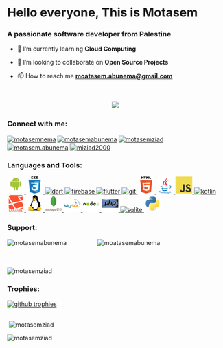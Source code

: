 <h1>Hello everyone, This is Motasem</h1>
<h3>A passionate software developer from Palestine</h3>


- 🌱 I’m currently learning **Cloud Computing**

- 👯 I’m looking to collaborate on **Open Source Projects**

- 📫 How to reach me **moatasem.abunema@gmail.com**
<br>
<p align="center"> 
  <img src="https://visitor-badge.glitch.me/badge?page_id=motasemziad&left_color=green&right_color=red"/>
</p>
<h3 align="left">Connect with me:</h3>
<p align="left">
<a href="https://twitter.com/motasemnema" target="blank"><img align="center" src="https://raw.githubusercontent.com/rahuldkjain/github-profile-readme-generator/master/src/images/icons/Social/twitter.svg" alt="motasemnema" height="30" width="40" /></a>
<a href="https://linkedin.com/in/motasemabunema" target="blank"><img align="center" src="https://raw.githubusercontent.com/rahuldkjain/github-profile-readme-generator/master/src/images/icons/Social/linked-in-alt.svg" alt="motasemabunema" height="30" width="40" /></a>
<a href="https://codesandbox.com/motasemziad" target="blank"><img align="center" src="https://raw.githubusercontent.com/rahuldkjain/github-profile-readme-generator/master/src/images/icons/Social/codesandbox.svg" alt="motasemziad" height="30" width="40" /></a>
<a href="https://fb.com/motasem.abunema" target="blank"><img align="center" src="https://raw.githubusercontent.com/rahuldkjain/github-profile-readme-generator/master/src/images/icons/Social/facebook.svg" alt="motasem.abunema" height="30" width="40" /></a>
<a href="https://www.hackerrank.com/miziad2000" target="blank"><img align="center" src="https://raw.githubusercontent.com/rahuldkjain/github-profile-readme-generator/master/src/images/icons/Social/hackerrank.svg" alt="miziad2000" height="30" width="40" /></a>
</p>

<h3 align="left">Languages and Tools:</h3>
<p align="left"> <a href="https://developer.android.com" target="_blank" rel="noreferrer"> <img src="https://raw.githubusercontent.com/devicons/devicon/master/icons/android/android-original-wordmark.svg" alt="android" width="40" height="40"/> </a> <a href="https://www.w3schools.com/css/" target="_blank" rel="noreferrer"> <img src="https://raw.githubusercontent.com/devicons/devicon/master/icons/css3/css3-original-wordmark.svg" alt="css3" width="40" height="40"/> </a> <a href="https://dart.dev" target="_blank" rel="noreferrer"> <img src="https://www.vectorlogo.zone/logos/dartlang/dartlang-icon.svg" alt="dart" width="40" height="40"/> </a> <a href="https://firebase.google.com/" target="_blank" rel="noreferrer"> <img src="https://www.vectorlogo.zone/logos/firebase/firebase-icon.svg" alt="firebase" width="40" height="40"/> </a> <a href="https://flutter.dev" target="_blank" rel="noreferrer"> <img src="https://www.vectorlogo.zone/logos/flutterio/flutterio-icon.svg" alt="flutter" width="40" height="40"/> </a> <a href="https://git-scm.com/" target="_blank" rel="noreferrer"> <img src="https://www.vectorlogo.zone/logos/git-scm/git-scm-icon.svg" alt="git" width="40" height="40"/> </a> <a href="https://www.w3.org/html/" target="_blank" rel="noreferrer"> <img src="https://raw.githubusercontent.com/devicons/devicon/master/icons/html5/html5-original-wordmark.svg" alt="html5" width="40" height="40"/> </a> <a href="https://www.java.com" target="_blank" rel="noreferrer"> <img src="https://raw.githubusercontent.com/devicons/devicon/master/icons/java/java-original.svg" alt="java" width="40" height="40"/> </a> <a href="https://developer.mozilla.org/en-US/docs/Web/JavaScript" target="_blank" rel="noreferrer"> <img src="https://raw.githubusercontent.com/devicons/devicon/master/icons/javascript/javascript-original.svg" alt="javascript" width="40" height="40"/> </a> <a href="https://kotlinlang.org" target="_blank" rel="noreferrer"> <img src="https://www.vectorlogo.zone/logos/kotlinlang/kotlinlang-icon.svg" alt="kotlin" width="40" height="40"/> </a> <a href="https://laravel.com/" target="_blank" rel="noreferrer"> <img src="https://raw.githubusercontent.com/devicons/devicon/master/icons/laravel/laravel-plain-wordmark.svg" alt="laravel" width="40" height="40"/> </a> <a href="https://www.linux.org/" target="_blank" rel="noreferrer"> <img src="https://raw.githubusercontent.com/devicons/devicon/master/icons/linux/linux-original.svg" alt="linux" width="40" height="40"/> </a> <a href="https://www.mongodb.com/" target="_blank" rel="noreferrer"> <img src="https://raw.githubusercontent.com/devicons/devicon/master/icons/mongodb/mongodb-original-wordmark.svg" alt="mongodb" width="40" height="40"/> </a> <a href="https://www.mysql.com/" target="_blank" rel="noreferrer"> <img src="https://raw.githubusercontent.com/devicons/devicon/master/icons/mysql/mysql-original-wordmark.svg" alt="mysql" width="40" height="40"/> </a> <a href="https://nodejs.org" target="_blank" rel="noreferrer"> <img src="https://raw.githubusercontent.com/devicons/devicon/master/icons/nodejs/nodejs-original-wordmark.svg" alt="nodejs" width="40" height="40"/> </a> <a href="https://www.php.net" target="_blank" rel="noreferrer"> <img src="https://raw.githubusercontent.com/devicons/devicon/master/icons/php/php-original.svg" alt="php" width="40" height="40"/> </a> <a href="https://www.sqlite.org/" target="_blank" rel="noreferrer"> <img src="https://www.vectorlogo.zone/logos/sqlite/sqlite-icon.svg" alt="sqlite" width="40" height="40"/> </a> <img src="https://raw.githubusercontent.com/devicons/devicon/master/icons/python/python-original.svg" alt="python" width="40" height="40"/> </a>

<h3 align="left">Support:</h3>
<p><a href="https://www.buymeacoffee.com/motasemabunema"> <img align="left" src="https://cdn.buymeacoffee.com/buttons/v2/default-yellow.png" height="50" width="210" alt="motasemabunema" /></a><a href="https://ko-fi.com/moatasemabunema"> <img align="left" src="https://cdn.ko-fi.com/cdn/kofi3.png?v=3" height="50" width="210" alt="moatasemabunema" /></a></p><br><br><br>

<p><img align="center" src="https://github-readme-stats.vercel.app/api/top-langs?username=motasemziad&show_icons=true&locale=en&layout=compact" alt="motasemziad" /></p>

<h3 align="left">Trophies:</h3>
<a href="https://github.com/ryo-ma/github-profile-trophy">
    <img alt="github trophies" src="https://github-profile-trophy.vercel.app/?username=MotasemZiad&theme=darkhub&no-frame=true&column=10"></a>
    <br><br>
<p>&nbsp;<img src="https://github-readme-stats.vercel.app/api?username=motasemziad&show_icons=true&locale=en" alt="motasemziad" /></p>
<p><img src="https://github-readme-streak-stats.herokuapp.com/?user=motasemziad&" alt="motasemziad" /></p>
